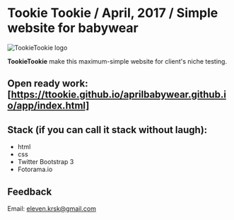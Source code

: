 # Tookie Tookie / April, 2017 / Simple website for babywear
![TookieTookie logo](https://timeentertainment.files.wordpress.com/2013/05/spider-man-immagini-dal-film-25.jpg?w=480&h=320&crop=1)

**TookieTookie** make this maximum-simple website for client's niche testing.

## Open ready work: [https://ttookie.github.io/aprilbabywear.github.io/app/index.html]

## Stack (if you can call it stack without laugh):
 + html
 + css
 + Twitter Bootstrap 3
 + Fotorama.io


## Feedback
Email: [eleven.krsk@gmail.com](mailto:eleven.krsk@gmail.com)
